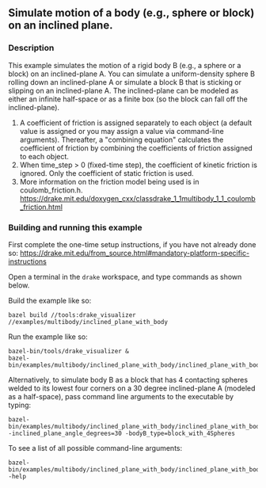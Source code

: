 ## Simulate motion of a body (e.g., sphere or block) on an inclined plane.

### Description

This example simulates the motion of a rigid body B (e.g., a sphere or a block)
on an inclined-plane A.  You can simulate a uniform-density sphere B rolling 
down an inclined-plane A or simulate a block B that is sticking or slipping on 
an inclined-plane A.  The inclined-plane can be modeled as either an infinite 
half-space or as a finite box (so the block can fall off the inclined-plane).

1. A coefficient of friction is assigned separately to each object (a default
   value is assigned or you may assign a value via command-line arguments).
   Thereafter, a "combining equation" calculates the coefficient of friction
   by combining the coefficients of friction assigned to each object.
2. When time_step > 0 (fixed-time step), the coefficient of kinetic friction is 
   ignored.  Only the coefficient of static friction is used.
3. More information on the friction model being used is in coulomb_friction.h.
https://drake.mit.edu/doxygen_cxx/classdrake_1_1multibody_1_1_coulomb_friction.html

### Building and running this example

First complete the one-time setup instructions, if you have not already done so:
https://drake.mit.edu/from_source.html#mandatory-platform-specific-instructions

Open a terminal in the `drake` workspace, and type commands as shown below.

Build the example like so:
```
bazel build //tools:drake_visualizer //examples/multibody/inclined_plane_with_body
```

Run the example like so:
```
bazel-bin/tools/drake_visualizer &
bazel-bin/examples/multibody/inclined_plane_with_body/inclined_plane_with_body
```

Alternatively,
to simulate body B as a block that has 4 contacting spheres welded to its
lowest four corners on a 30 degree inclined-plane A (modeled as a half-space), 
pass command line arguments to the executable by typing:
```
bazel-bin/examples/multibody/inclined_plane_with_body/inclined_plane_with_body -inclined_plane_angle_degrees=30 -bodyB_type=block_with_4Spheres
```

To see a list of all possible command-line arguments:
```
bazel-bin/examples/multibody/inclined_plane_with_body/inclined_plane_with_body -help
```
